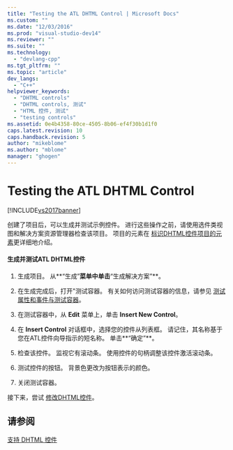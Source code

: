 ```yaml
---
title: "Testing the ATL DHTML Control | Microsoft Docs"
ms.custom: ""
ms.date: "12/03/2016"
ms.prod: "visual-studio-dev14"
ms.reviewer: ""
ms.suite: ""
ms.technology: 
  - "devlang-cpp"
ms.tgt_pltfrm: ""
ms.topic: "article"
dev_langs: 
  - "C++"
helpviewer_keywords: 
  - "DHTML controls"
  - "DHTML controls, 测试"
  - "HTML 控件, 测试"
  - "testing controls"
ms.assetid: 0e4b4358-80ce-4505-8b06-ef4f30b1d1f0
caps.latest.revision: 10
caps.handback.revision: 5
author: "mikeblome"
ms.author: "mblome"
manager: "ghogen"
---
```

# Testing the ATL DHTML Control
[!INCLUDE[vs2017banner](../assembler/inline/includes/vs2017banner.md)]

创建了项目后，可以生成并测试示例控件。  进行这些操作之前，请使用选件类视图和解决方案资源管理器检查该项目。  项目的元素在 [标识DHTML控件项目的元素](../atl/identifying-the-elements-of-the-dhtml-control-project.md)更详细地介绍。  
  
#### 生成并测试ATL DHTML控件  
  
1.  生成项目。  从**“生成”**菜单中单击**“生成解决方案”**。  
  
2.  在生成完成后，打开"测试容器。  有关如何访问测试容器的信息，请参见 [测试属性和事件与测试容器](../mfc/testing-properties-and-events-with-test-container.md)。  
  
3.  在测试容器中，从 **Edit** 菜单上，单击 **Insert New Control**。  
  
4.  在 **Insert Control** 对话框中，选择您的控件从列表框。  请记住，其名称基于您在ATL控件向导指示的短名称。  单击**“确定”**。  
  
5.  检查该控件。  监视它有滚动条。  使用控件的句柄调整该控件激活滚动条。  
  
6.  测试控件的按钮。  背景色更改为按钮表示的颜色。  
  
7.  关闭测试容器。  
  
 接下来，尝试 [修改DHTML控件](../atl/modifying-the-atl-dhtml-control.md)。  
  
## 请参阅  
 [支持 DHTML 控件](../atl/atl-support-for-dhtml-controls.md)